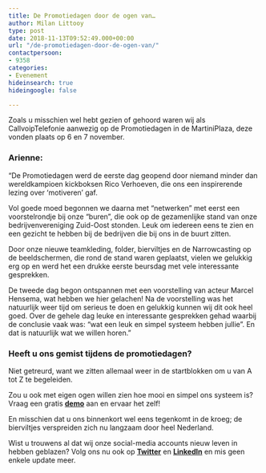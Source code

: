 ```yaml
---
title: De Promotiedagen door de ogen van…
author: Milan Littooy
type: post
date: 2018-11-13T09:52:49.000+00:00
url: "/de-promotiedagen-door-de-ogen-van/"
contactpersoon:
- 9358
categories:
- Evenement
hideinsearch: true
hideingoogle: false

---
```

Zoals u misschien wel hebt gezien of gehoord waren wij als CallvoipTelefonie aanwezig op de Promotiedagen in de MartiniPlaza, deze vonden plaats op 6 en 7 november. <!--more-->

### Arienne:

&#8220;De Promotiedagen werd de eerste dag geopend door niemand minder dan wereldkampioen kickboksen Rico Verhoeven, die ons een inspirerende lezing over ‘motiveren’ gaf.

Vol goede moed begonnen we daarna met “netwerken” met eerst een voorstelrondje bij onze “buren”, die ook op de gezamenlijke stand van onze bedrijvenvereniging Zuid-Oost stonden. Leuk om iedereen eens te zien en een gezicht te hebben bij de bedrijven die bij ons in de buurt zitten.

Door onze nieuwe teamkleding, folder, bierviltjes en de Narrowcasting op de beeldschermen, die rond de stand waren geplaatst, vielen we gelukkig erg op en werd het een drukke eerste beursdag met vele interessante gesprekken.

De tweede dag begon ontspannen met een voorstelling van acteur Marcel Hensema, wat hebben we hier gelachen! Na de voorstelling was het natuurlijk weer tijd om serieus te doen en gelukkig kunnen wij dit ook heel goed. Over de gehele dag leuke en interessante gesprekken gehad waarbij de conclusie vaak was: &#8220;wat een leuk en simpel systeem hebben jullie&#8221;. En dat is natuurlijk wat we willen horen.&#8221;

### Heeft u ons gemist tijdens de promotiedagen?

Niet getreurd, want we zitten allemaal weer in de startblokken om u van A tot Z te begeleiden.

Zou u ook met eigen ogen willen zien hoe mooi en simpel ons systeem is? Vraag een gratis **<a href="https://www.callvoiptelefonie.nl/contact/contactgegevens/" rel="noopener" target="_blank">demo</a>** aan en ervaar het zelf!

En misschien dat u ons binnenkort wel eens tegenkomt in de kroeg; de bierviltjes verspreiden zich nu langzaam door heel Nederland.

Wist u trouwens al dat wij onze social-media accounts nieuw leven in hebben geblazen? Volg ons nu ook op **<a href="https://twitter.com/callvoip" rel="noopener" target="_blank">Twitter</a>** en **<a href="https://www.linkedin.com/company/callvoip-telefonie/" rel="noopener" target="_blank">LinkedIn</a>** en mis geen enkele update meer.